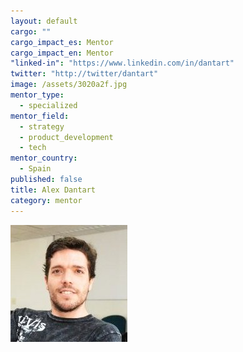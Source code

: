 ```yaml
---
layout: default
cargo: ""
cargo_impact_es: Mentor
cargo_impact_en: Mentor
"linked-in": "https://www.linkedin.com/in/dantart"
twitter: "http://twitter/dantart"
image: /assets/3020a2f.jpg
mentor_type: 
  - specialized
mentor_field: 
  - strategy
  - product_development
  - tech
mentor_country: 
  - Spain
published: false
title: Alex Dantart
category: mentor
---
```


![3020a2f.jpg](/assets/3020a2f.jpg)
